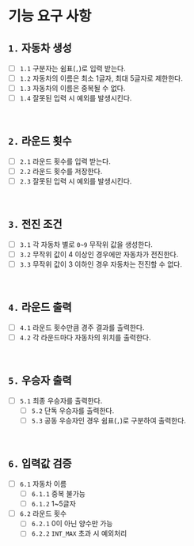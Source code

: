 # 기능 요구 사항

## `1.` 자동차 생성
- [ ] `1.1` 구분자는 쉼표(`,`)로 입력 받는다.
- [ ] `1.2` 자동차의 이름은 최소 1글자, 최대 5글자로 제한한다.
- [ ] `1.3` 자동차의 이름은 중복될 수 없다.
- [ ] `1.4` 잘못된 입력 시 예외를 발생시킨다.

<br>

## `2.` 라운드 횟수
- [ ] `2.1` 라운드 횟수를 입력 받는다.
- [ ] `2.2` 라운드 횟수를 저장한다.
- [ ] `2.3` 잘못된 입력 시 예외를 발생시킨다.

<br>

## `3.` 전진 조건
- [ ] `3.1` 각 자동차 별로 `0~9` 무작위 값을 생성한다.
- [ ] `3.2` 무작위 값이 4 이상인 경우에만 자동차가 전진한다.
- [ ] `3.3` 무작위 값이 3 이하인 경우 자동차는 전진할 수 없다.

<br>

## `4.` 라운드 출력
- [ ] `4.1` 라운드 횟수만큼 경주 결과를 출력한다.
- [ ] `4.2` 각 라운드마다 자동차의 위치를 출력한다.

<br>

## `5.` 우승자 출력
- [ ] `5.1` 최종 우승자를 출력한다.
  - [ ] `5.2` 단독 우승자를 출력한다.
  - [ ] `5.3` 공동 우승자인 경우 쉼표(`,`)로 구분하여 출력한다.

<br>

## `6.` 입력값 검증
- [ ] `6.1` 자동차 이름
  - [ ] `6.1.1` 중복 불가능
  - [ ] `6.1.2` 1~5글자
- [ ] `6.2` 라운드 횟수
  - [ ] `6.2.1` 0이 아닌 양수만 가능
  - [ ] `6.2.2` `INT_MAX` 초과 시 예외처리
